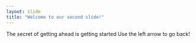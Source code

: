 ```yaml
---
layout: slide
title: "Welcome to our second slide!"
---
```

The secret of getting ahead is getting started
Use the left arrow to go back!
